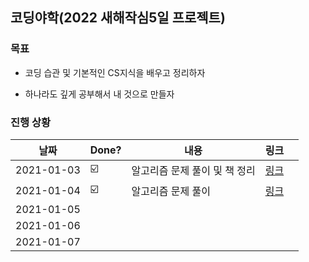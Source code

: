## 코딩야학(2022 새해작심5일 프로젝트)


### 목표 

- 코딩 습관 및 기본적인 CS지식을 배우고 정리하자

- 하나라도 깊게 공부해서 내 것으로 만들자

### 진행 상황 

| 날짜  | Done? | 내용 | 링크 |   |
|---|---|---|---|---|
| 2021-01-03  | :ballot_box_with_check:  | 알고리즘 문제 풀이 및 책 정리  | [링크](./2021-01-03.md) |   |
| 2021-01-04  | :ballot_box_with_check:  |알고리즘 문제 풀이  | [링크](./2021-01-04.md)
| 2021-01-05  |   |   | 
| 2021-01-06  |   |   |
| 2021-01-07  |   |   |

